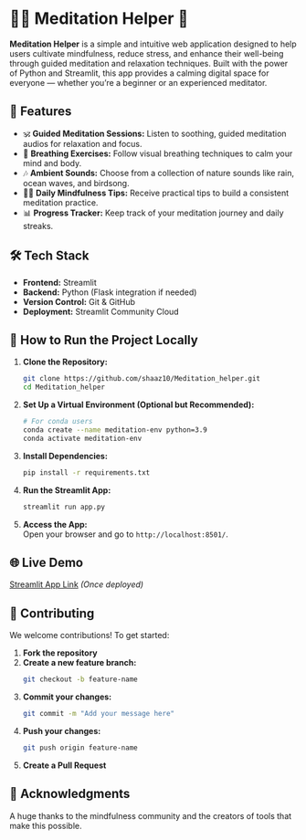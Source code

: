 # 🧘‍♂️ Meditation Helper 🌿  

**Meditation Helper** is a simple and intuitive web application designed to help users cultivate mindfulness, reduce stress, and enhance their well-being through guided meditation and relaxation techniques. Built with the power of Python and Streamlit, this app provides a calming digital space for everyone — whether you’re a beginner or an experienced meditator.  

## 🌼 Features  

- 🕉️ **Guided Meditation Sessions:** Listen to soothing, guided meditation audios for relaxation and focus.  
- 🌱 **Breathing Exercises:** Follow visual breathing techniques to calm your mind and body.  
- 🎶 **Ambient Sounds:** Choose from a collection of nature sounds like rain, ocean waves, and birdsong.  
- 🧘‍♀️ **Daily Mindfulness Tips:** Receive practical tips to build a consistent meditation practice.  
- 📊 **Progress Tracker:** Keep track of your meditation journey and daily streaks.  

## 🛠️ Tech Stack  

- **Frontend:** Streamlit  
- **Backend:** Python (Flask integration if needed)  
- **Version Control:** Git & GitHub  
- **Deployment:** Streamlit Community Cloud  

## 🚀 How to Run the Project Locally  

1. **Clone the Repository:**  
    ```bash
    git clone https://github.com/shaaz10/Meditation_helper.git
    cd Meditation_helper
    ```

2. **Set Up a Virtual Environment (Optional but Recommended):**  
    ```bash
    # For conda users
    conda create --name meditation-env python=3.9
    conda activate meditation-env
    ```

3. **Install Dependencies:**  
    ```bash
    pip install -r requirements.txt
    ```

4. **Run the Streamlit App:**  
    ```bash
    streamlit run app.py
    ```

5. **Access the App:**  
    Open your browser and go to `http://localhost:8501/`.  

## 🌐 Live Demo  
[Streamlit App Link](https://share.streamlit.io/shaaz10/Meditation_helper/main/app.py) *(Once deployed)*  

## 📝 Contributing  

We welcome contributions! To get started:  

1. **Fork the repository**  
2. **Create a new feature branch:**  
    ```bash
    git checkout -b feature-name
    ```
3. **Commit your changes:**  
    ```bash
    git commit -m "Add your message here"
    ```
4. **Push your changes:**  
    ```bash
    git push origin feature-name
    ```
5. **Create a Pull Request**  

## 💖 Acknowledgments  

A huge thanks to the mindfulness community and the creators of tools that make this possible.  
